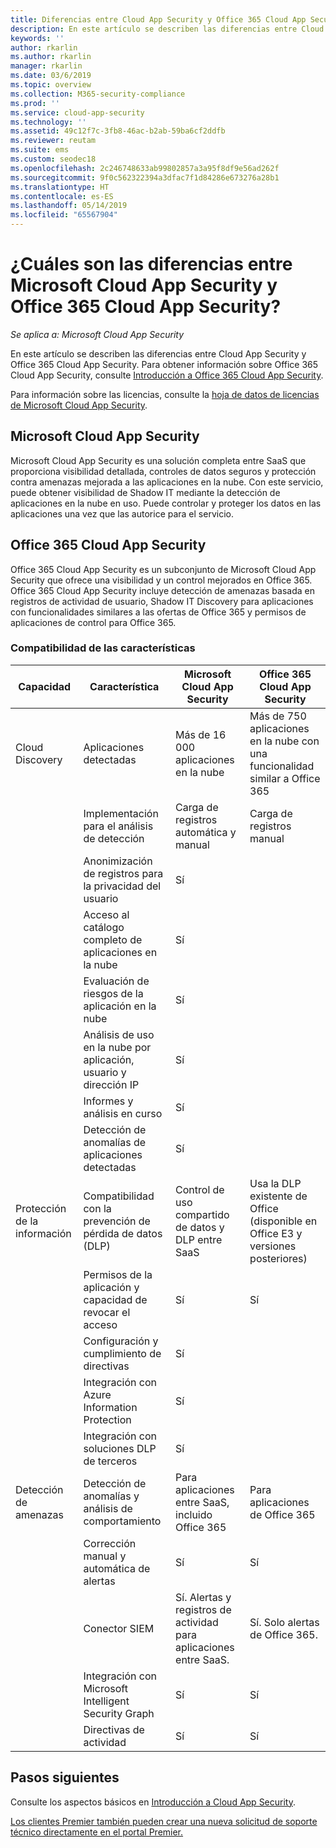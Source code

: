 ```yaml
---
title: Diferencias entre Cloud App Security y Office 365 Cloud App Security
description: En este artículo se describen las diferencias entre Cloud App Security y Office 365 Cloud App Security.
keywords: ''
author: rkarlin
ms.author: rkarlin
manager: rkarlin
ms.date: 03/6/2019
ms.topic: overview
ms.collection: M365-security-compliance
ms.prod: ''
ms.service: cloud-app-security
ms.technology: ''
ms.assetid: 49c12f7c-3fb8-46ac-b2ab-59ba6cf2ddfb
ms.reviewer: reutam
ms.suite: ems
ms.custom: seodec18
ms.openlocfilehash: 2c246748633ab99802857a3a95f8df9e56ad262f
ms.sourcegitcommit: 9f0c562322394a3dfac7f1d84286e673276a28b1
ms.translationtype: HT
ms.contentlocale: es-ES
ms.lasthandoff: 05/14/2019
ms.locfileid: "65567904"
---
```

# <a name="what-are-the-differences-between-microsoft-cloud-app-security-and-office-365-cloud-app-security"></a>¿Cuáles son las diferencias entre Microsoft Cloud App Security y Office 365 Cloud App Security?

*Se aplica a: Microsoft Cloud App Security*

En este artículo se describen las diferencias entre Cloud App Security y Office 365 Cloud App Security. Para obtener información sobre Office 365 Cloud App Security, consulte [Introducción a Office 365 Cloud App Security](https://support.office.com/article/Get-started-with-Advanced-Management-Security-d9ee4d67-f2b3-42b4-9c9e-c4529904990a).

Para información sobre las licencias, consulte la [hoja de datos de licencias de Microsoft Cloud App Security](https://aka.ms/mcaslicensing).

## <a name="microsoft-cloud-app-security"></a>Microsoft Cloud App Security 

Microsoft Cloud App Security es una solución completa entre SaaS que proporciona visibilidad detallada, controles de datos seguros y protección contra amenazas mejorada a las aplicaciones en la nube. Con este servicio, puede obtener visibilidad de Shadow IT mediante la detección de aplicaciones en la nube en uso. Puede controlar y proteger los datos en las aplicaciones una vez que las autorice para el servicio.

## <a name="office-365-cloud-app-security"></a>Office 365 Cloud App Security

Office 365 Cloud App Security es un subconjunto de Microsoft Cloud App Security que ofrece una visibilidad y un control mejorados en Office 365. Office 365 Cloud App Security incluye detección de amenazas basada en registros de actividad de usuario, Shadow IT Discovery para aplicaciones con funcionalidades similares a las ofertas de Office 365 y permisos de aplicaciones de control para Office 365.

### <a name="feature-support"></a>Compatibilidad de las características

|Capacidad|Característica|Microsoft Cloud App Security|Office 365 Cloud App Security|
|----|----|----|----|
|Cloud Discovery|Aplicaciones detectadas |Más de 16 000 aplicaciones en la nube  |Más de 750 aplicaciones en la nube con una funcionalidad similar a Office 365|
||Implementación para el análisis de detección|Carga de registros automática y manual|Carga de registros manual|
||Anonimización de registros para la privacidad del usuario|Sí||
||Acceso al catálogo completo de aplicaciones en la nube|Sí||
||Evaluación de riesgos de la aplicación en la nube|Sí||
||Análisis de uso en la nube por aplicación, usuario y dirección IP|Sí||
||Informes y análisis en curso|Sí||
||Detección de anomalías de aplicaciones detectadas|Sí||
|Protección de la información|Compatibilidad con la prevención de pérdida de datos (DLP)|Control de uso compartido de datos y DLP entre SaaS|Usa la DLP existente de Office (disponible en Office E3 y versiones posteriores)|
||Permisos de la aplicación y capacidad de revocar el acceso|Sí|Sí|
||Configuración y cumplimiento de directivas|Sí||
||Integración con Azure Information Protection |Sí||
||Integración con soluciones DLP de terceros|Sí||
|Detección de amenazas|Detección de anomalías y análisis de comportamiento|Para aplicaciones entre SaaS, incluido Office 365|Para aplicaciones de Office 365 |
||Corrección manual y automática de alertas|Sí|Sí|
||Conector SIEM|Sí. Alertas y registros de actividad para aplicaciones entre SaaS.|Sí. Solo alertas de Office 365.|
||Integración con Microsoft Intelligent Security Graph|Sí|Sí|
||Directivas de actividad|Sí|Sí|



## <a name="next-steps"></a>Pasos siguientes  

Consulte los aspectos básicos en [Introducción a Cloud App Security](getting-started-with-cloud-app-security.md).    

[Los clientes Premier también pueden crear una nueva solicitud de soporte técnico directamente en el portal Premier.](https://premier.microsoft.com/)   
